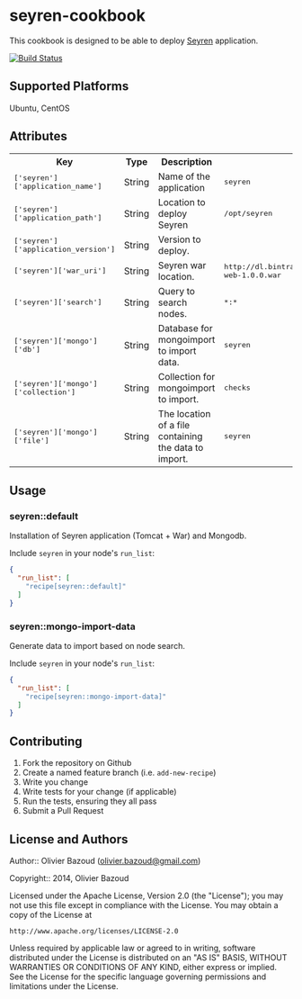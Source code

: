 # seyren-cookbook

This cookbook is designed to be able to deploy [Seyren](https://github.com/scobal/seyren) application.

[![Build Status](https://travis-ci.org/obazoud/chef-seyren.png)](https://travis-ci.org/obazoud/chef-seyren)

## Supported Platforms

Ubuntu, CentOS

## Attributes

<table>
  <tr>
    <th>Key</th>
    <th>Type</th>
    <th>Description</th>
    <th>Default</th>
  </tr>
  <tr>
    <td><tt>['seyren']['application_name']</tt></td>
    <td>String</td>
    <td>Name of the application</td>
    <td><tt>seyren</tt></td>
  </tr>
  <tr>
    <td><tt>['seyren']['application_path']</tt></td>
    <td>String</td>
    <td>Location to deploy Seyren</td>
    <td><tt>/opt/seyren</tt></td>
  </tr>
  <tr>
    <td><tt>['seyren']['application_version']</tt></td>
    <td>String</td>
    <td>Version to deploy.</td>
    <td></td>
  </tr>
  <tr>
    <td><tt>['seyren']['war_uri']</tt></td>
    <td>String</td>
    <td>Seyren war location.</td>
    <td><tt>http://dl.bintray.com/obazoud/generic/seyren-web-1.0.0.war</tt></td>
  </tr>
  <tr>
    <td><tt>['seyren']['search']</tt></td>
    <td>String</td>
    <td>Query to search nodes.</td>
    <td><tt>*:*</tt></td>
  </tr>
  <tr>
    <td><tt>['seyren']['mongo']['db']</tt></td>
    <td>String</td>
    <td>Database for mongoimport to import data.</td>
    <td><tt>seyren</tt></td>
  </tr>
  <tr>
    <td><tt>['seyren']['mongo']['collection']</tt></td>
    <td>String</td>
    <td>Collection for mongoimport to import.</td>
    <td><tt>checks</tt></td>
  </tr>
  <tr>
    <td><tt>['seyren']['mongo']['file']</tt></td>
    <td>String</td>
    <td>The location of a file containing the data to import.</td>
    <td><tt>seyren</tt></td>
  </tr>
</table>

## Usage

### seyren::default

Installation of Seyren application (Tomcat + War) and Mongodb.

Include `seyren` in your node's `run_list`:

```json
{
  "run_list": [
    "recipe[seyren::default]"
  ]
}
```

### seyren::mongo-import-data

Generate data to import based on node search.

Include `seyren` in your node's `run_list`:

```json
{
  "run_list": [
    "recipe[seyren::mongo-import-data]"
  ]
}
```

## Contributing

1. Fork the repository on Github
2. Create a named feature branch (i.e. `add-new-recipe`)
3. Write you change
4. Write tests for your change (if applicable)
5. Run the tests, ensuring they all pass
6. Submit a Pull Request

## License and Authors

Author:: Olivier Bazoud (<olivier.bazoud@gmail.com>)

Copyright:: 2014, Olivier Bazoud

Licensed under the Apache License, Version 2.0 (the "License");
you may not use this file except in compliance with the License.
You may obtain a copy of the License at

    http://www.apache.org/licenses/LICENSE-2.0

Unless required by applicable law or agreed to in writing, software
distributed under the License is distributed on an "AS IS" BASIS,
WITHOUT WARRANTIES OR CONDITIONS OF ANY KIND, either express or implied.
See the License for the specific language governing permissions and
limitations under the License.
